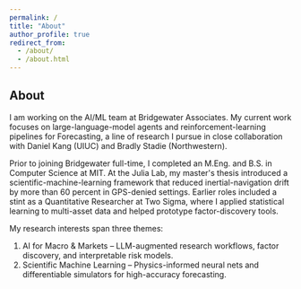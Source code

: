```yaml
---
permalink: /
title: "About"
author_profile: true
redirect_from: 
  - /about/
  - /about.html
---
```


## About

I am working on the AI/ML team at Bridgewater Associates. My current work focuses on large-language-model agents and reinforcement-learning pipelines for Forecasting, a line of research I pursue in close collaboration with Daniel Kang (UIUC) and Bradly Stadie (Northwestern). 

Prior to joining Bridgewater full-time, I completed an M.Eng. and B.S. in Computer Science at MIT. At the Julia Lab, my master's thesis introduced a scientific-machine-learning framework that reduced inertial-navigation drift by more than 60 percent in GPS-denied settings. Earlier roles included a stint as a Quantitative Researcher at Two Sigma, where I applied statistical learning to multi-asset data and helped prototype factor-discovery tools.

My research interests span three themes:

1. AI for Macro & Markets – LLM-augmented research workflows, factor discovery, and interpretable risk models.
2. Scientific Machine Learning – Physics-informed neural nets and differentiable simulators for high-accuracy forecasting.

